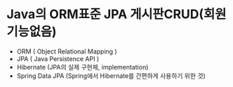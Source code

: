 <h1>Java의 ORM표준 JPA 게시판CRUD(회원기능없음)</h1>
<ul>
<li>
ORM ( Object Relational Mapping )
</li>
<li>
JPA ( Java Persistence API )
</li>
<li>
Hibernate (JPA의 실제 구현체, implementation)
</li>
<li>
Spring Data JPA (Spring에서 Hibernate를 간편하게 사용하기 위한 것)
</li>
</ul>
